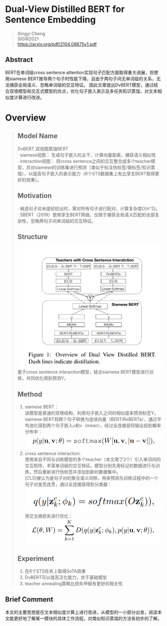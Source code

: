  # Dual-View Distilled BERT for Sentence Embedding

> Xingyi Cheng  
> SIGIR2021  
> https://arxiv.org/pdf/2104.08675v1.pdf  

## Abstract  
BERT在单词级cross sentence attention实现句子匹配方面取得重大进展，但使用siamese BERT推导两个句子时性能下降，且由于两句子间无单词级的关系，无法捕获全局语义、忽略单词级的交互特征。
因此文章提出DvBERT模型，通过结合双塔模型和交互式模型的优点，优化句子嵌入表示及多任务知识蒸馏，对文本相似度计算进行改进。  
# Overview
> ## Model Name  
> DvBERT 双视图蒸馏BERT  
> · siamese视图： 生成句子嵌入的主干，计算向量距离，捕获语义相似性  
> · interaction视图： 将cross sentence之间的交互整合成多个teacher模型，并对siamese的训练集进行预测（类似于标注伪标签/银标签/知识蒸馏），以提高句子嵌入的表示能力（6个STS数据集上有比孪生BERT取得更好的效果）。  
> ## Motivation  
> · 候选句子对未提前给出时，需对所有句子进行配对，计算复杂度O(n^2)。   
> · SBERT（2019）使用孪生BERT网络，仅限于捕获全局语义匹配的全部复杂性，忽略两句子间单词级的交互特征。  
> ## Structure  
> ![Note02-7-1](Img/Note02-7-1.bmp)  
> 基于cross sentence interaction模型，结合siamese BERT模型进行训练，共同优化得到预测Y。  
> ## Method
> 1. siamese BERT：  
> 该模型是普通的双塔结构，利用句子嵌入之间的相似度来预测标签Y。  
> siamese BERT将两个句子转换为连续向量（BERT/RoBERTa），通过平均池化得到两个句子嵌入u和v（mean），经过全连接层将输出投到概率分布中：  
> ![Note02-7-2](Img/Note02-7-2.bmp)  
> 2. cross sentence interaction:  
> 使用来自不同与训练模型的多个teacher（本文用了2个）引入单词间的交互矩阵，丰富单词级的交互特征。模型分别先用标记的数据进行与训练，然后重新进行伪标签并添加到新的数据集中。  
> [CLS]被认为是句子对的聚合语义间隙，用来预测与训练过程中的一个句子对是否连贯，通过全连接层得到分类器：  
>  ![Note02-7-3](Img/Note02-7-3.bmp)  
> 用交叉熵损失进行优化：  
>  ![Note02-7-4](Img/Note02-7-4.bmp)  
> ## Experiment  
> 1. 在6个STS任务上取得SoTA效果  
> 2. DvBERT可以提高泛化能力，优于基础模型  
> 3. teacher annealing策略比损失甲醛有更好的相关性  

## Brief Comment  
本文的主要思想是在文本相似度计算上进行改进，从模型的一小部分出发，阅读本文能更好地了解某一模块的具体工作流程，对类似知识蒸馏的方法有初步的了解。  
